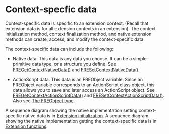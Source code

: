 # Context-specfic data

Context-specific data is specific to an extension context. (Recall that
extension data is for all extension contexts in an extension). The context
initialization method, context finalization method, and native extension methods
can create, access, and modify the context-specific data.

The context-specific data can include the following:

- Native data. This data is any data you choose. It can be a simple primitive
  data type, or a structure you define. See
  [FREGetContextNativeData()](../native-c-api-reference/functions-you-use/fregetcontextnativedata.md)
  and
  [FRESetContextNativeData()](../native-c-api-reference/functions-you-use/fresetcontextnativedata.md).

- ActionScript data. This data is an FREObject variable. Since an FREObject
  variable corresponds to an ActionScript class object, this data allows you to
  save and later access an ActionScript object. See
  [FREGetContextActionScriptData()](../native-c-api-reference/functions-you-use/fregetcontextactionscriptdata.md)
  and
  [FRESetContextActionScriptData()](../native-c-api-reference/functions-you-use/fresetcontextactionscriptdata.md).
  Also see [The FREObject type](./the-freobject-type.md).

A sequence diagram showing the native implementation setting context-specific
native data is in [Extension initialization](./extension-initialization.md). A
sequence diagram showing the native implementation getting the context-specific
data is in [Extension functions](./extension-functions.md).
